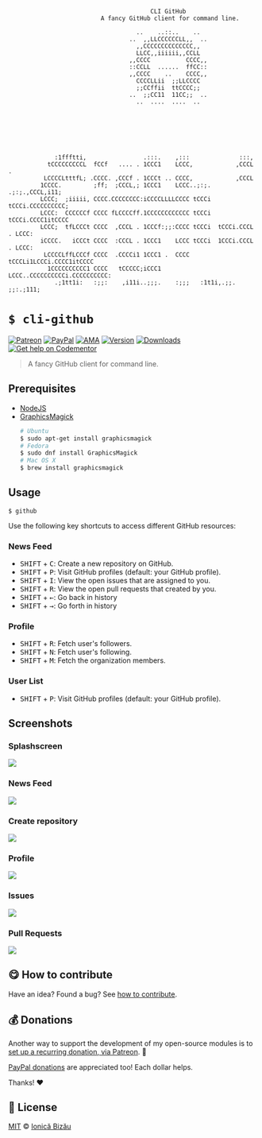 
```
                                        CLI GitHub
                          A fancy GitHub client for command line.

                                    ..    ..::..    ..
                                  ..  ,,LLCCCCCCLL,,  ..
                                    ,,CCCCCCCCCCCCCC,,
                                    LLCC,,iiiiii,,CCLL
                                  ,,CCCC          CCCC,,
                                  ::CCLL  ......  ffCC::
                                  ,,CCCC    ..    CCCC,,
                                    CCCCLLii  ;;LLCCCC
                                    ;;CCffii  ttCCCC;;
                                  ..  ;;CC11  11CC;;  ..
                                    ..  ....  ....  ..







             :1ffftti,                .:::.    ,:::              :::,
           tCCCCCCCCCL  fCCf   .... . 1CCC1    LCCC,            ,CCCL .
          LCCCCLtttfL; .CCCC. ,CCCf . 1CCCt .. CCCC,            ,CCCL
         1CCCC.         ;ff;  ;CCCL,; 1CCC1    LCCC..;:;.  .;:;.,CCCL,i11;
         LCCC;  ;iiiii, CCCC.CCCCCCCC:iCCCCLLLLCCCC tCCCi  tCCCi.CCCCCCCCCC;
         LCCC:  CCCCCCf CCCC fLCCCCff.1CCCCCCCCCCCC tCCCi  tCCCi.CCCC1itCCCC
         LCCC;  tfLCCCt CCCC  ,CCCL . 1CCCf:;;:CCCC tCCCi  tCCCi.CCCL . LCCC:
         iCCCC.   iCCCt CCCC  :CCCL . 1CCC1    LCCC tCCCi  1CCCi.CCCL . LCCC:
          LCCCCLffLCCCf CCCC  .CCCCi1 1CCC1 .  CCCC tCCCLi1LCCCi.CCCC1itCCCC
           1CCCCCCCCCC1 CCCC   tCCCCC;iCCC1    LCCC..CCCCCCCCCCi.CCCCCCCCCC:
             .;1tt1i:   :;;:    ,i11i..;;;.    :;;;   :1t1i,.;;. ;;:.;111;
```

# `$ cli-github`

 [![Patreon](https://img.shields.io/badge/Support%20me%20on-Patreon-%23e6461a.svg)][patreon] [![PayPal](https://img.shields.io/badge/%24-paypal-f39c12.svg)][paypal-donations] [![AMA](https://img.shields.io/badge/ask%20me-anything-1abc9c.svg)](https://github.com/IonicaBizau/ama) [![Version](https://img.shields.io/npm/v/cli-github.svg)](https://www.npmjs.com/package/cli-github) [![Downloads](https://img.shields.io/npm/dt/cli-github.svg)](https://www.npmjs.com/package/cli-github) [![Get help on Codementor](https://cdn.codementor.io/badges/get_help_github.svg)](https://www.codementor.io/johnnyb?utm_source=github&utm_medium=button&utm_term=johnnyb&utm_campaign=github)

> A fancy GitHub client for command line.

## Prerequisites

 - [NodeJS](http://nodejs.org/)
 - [GraphicsMagick](http://www.graphicsmagick.org/)
    ```sh
    # Ubuntu
    $ sudo apt-get install graphicsmagick
    # Fedora
    $ sudo dnf install GraphicsMagick
    # Mac OS X
    $ brew install graphicsmagick
    ```

## Usage
```
$ github
```

Use the following key shortcuts to access different GitHub resources:

### News Feed

 - <kbd>SHIFT</kbd> + <kbd>C</kbd>: Create a new repository on GitHub.
 - <kbd>SHIFT</kbd> + <kbd>P</kbd>: Visit GitHub profiles (default: your GitHub profile).
 - <kbd>SHIFT</kbd> + <kbd>I</kbd>: View the open issues that are assigned to you.
 - <kbd>SHIFT</kbd> + <kbd>R</kbd>: View the open pull requests that created by you.
 - <kbd>SHIFT</kbd> + <kbd>←</kbd>: Go back in history
 - <kbd>SHIFT</kbd> + <kbd>→</kbd>: Go forth in history

### Profile

 - <kbd>SHIFT</kbd> + <kbd>R</kbd>: Fetch user's followers.
 - <kbd>SHIFT</kbd> + <kbd>N</kbd>: Fetch user's following.
 - <kbd>SHIFT</kbd> + <kbd>M</kbd>: Fetch the organization members.

### User List

 - <kbd>SHIFT</kbd> + <kbd>P</kbd>: Visit GitHub profiles (default: your GitHub profile).

## Screenshots
### Splashscreen
![](/screenshots/splashscreen.png)

### News Feed
![](/screenshots/news-feed.png)

### Create repository
![](/screenshots/create-repo.png)

### Profile
![](/screenshots/profile.png)

### Issues
![](/screenshots/issues.png)

### Pull Requests
![](/screenshots/pull-requests.png)


## :yum: How to contribute
Have an idea? Found a bug? See [how to contribute][contributing].


## :moneybag: Donations

Another way to support the development of my open-source modules is
to [set up a recurring donation, via Patreon][patreon]. :rocket:

[PayPal donations][paypal-donations] are appreciated too! Each dollar helps.

Thanks! :heart:


## :scroll: License

[MIT][license] © [Ionică Bizău][website]

[patreon]: https://www.patreon.com/ionicabizau
[paypal-donations]: https://www.paypal.com/cgi-bin/webscr?cmd=_s-xclick&hosted_button_id=RVXDDLKKLQRJW
[donate-now]: http://i.imgur.com/6cMbHOC.png

[license]: http://showalicense.com/?fullname=Ionic%C4%83%20Biz%C4%83u%20%3Cbizauionica%40gmail.com%3E%20(http%3A%2F%2Fionicabizau.net)&year=2014#license-mit
[website]: http://ionicabizau.net
[contributing]: /CONTRIBUTING.md
[docs]: /DOCUMENTATION.md
